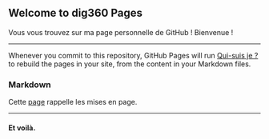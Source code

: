 ## Welcome to dig360 Pages

Vous vous trouvez sur ma page personnelle de GitHub ! Bienvenue !

------

Whenever you commit to this repository, GitHub Pages will run [Qui-suis je ?](dig.md) to rebuild the pages in your site, from the content in your Markdown files.

### Markdown

Cette [page](maarkup.md) rappelle les mises en page.

------

#### Et voilà.
